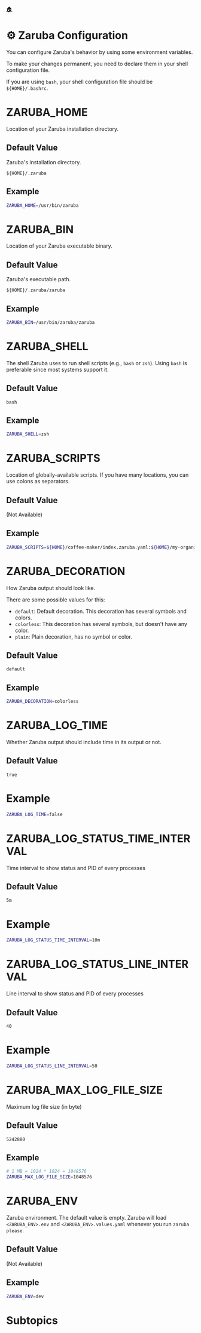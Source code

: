 <!--startTocHeader-->
[🏠](README.md)
# ⚙️ Zaruba Configuration
<!--endTocHeader-->

You can configure Zaruba's behavior by using some environment variables.

To make your changes permanent, you need to declare them in your shell configuration file.

If you are using `bash`, your shell configuration file should be `${HOME}/.bashrc`.

# ZARUBA_HOME

Location of your Zaruba installation directory.

## Default Value

Zaruba's installation directory.

```
${HOME}/.zaruba
```

## Example

```bash
ZARUBA_HOME=/usr/bin/zaruba
```

# ZARUBA_BIN

Location of your Zaruba executable binary.

## Default Value

Zaruba's executable path.

```
${HOME}/.zaruba/zaruba
```

## Example

```bash
ZARUBA_BIN=/usr/bin/zaruba/zaruba
```
# ZARUBA_SHELL

The shell Zaruba uses to run shell scripts (e.g., `bash` or `zsh`). Using `bash` is preferable since most systems support it.

## Default Value

```
bash
```

## Example

```bash
ZARUBA_SHELL=zsh
```

# ZARUBA_SCRIPTS

Location of globally-available scripts. If you have many locations, you can use colons as separators. 

## Default Value

(Not Available)

## Example

```bash
ZARUBA_SCRIPTS=${HOME}/coffee-maker/index.zaruba.yaml:${HOME}/my-organization/index.zaruba.yaml
```

# ZARUBA_DECORATION

How Zaruba output should look like.

There are some possible values for this:
  - `default`: Default decoration. This decoration has several symbols and colors.
  - `colorless`: This decoration has several symbols, but doesn't have any color.
  - `plain`: Plain decoration, has no symbol or color.

## Default Value

```
default
```

## Example

```bash
ZARUBA_DECORATION=colorless
```

# ZARUBA_LOG_TIME

Whether Zaruba output should include time in its output or not.

## Default Value

```
true
```

# Example

```bash
ZARUBA_LOG_TIME=false
```

# ZARUBA_LOG_STATUS_TIME_INTERVAL

Time interval to show status and PID of every processes

## Default Value

```
5m
```

# Example

```bash
ZARUBA_LOG_STATUS_TIME_INTERVAL=10m
```

# ZARUBA_LOG_STATUS_LINE_INTERVAL

Line interval to show status and PID of every processes

## Default Value

```
40
```

# Example

```bash
ZARUBA_LOG_STATUS_LINE_INTERVAL=50
```

# ZARUBA_MAX_LOG_FILE_SIZE

Maximum log file size (in byte)

## Default Value

```
5242880
```

## Example

```bash
# 1 MB = 1024 * 1024 = 1048576
ZARUBA_MAX_LOG_FILE_SIZE=1048576
```

# ZARUBA_ENV 

Zaruba environment. The default value is empty.
Zaruba will load `<ZARUBA_ENV>.env` and `<ZARUBA_ENV>.values.yaml` whenever you run `zaruba please`.

## Default Value

(Not Available)

## Example

```bash
ZARUBA_ENV=dev
```

# Subtopics
<!--startTocSubtopic-->
<!--endTocSubtopic-->